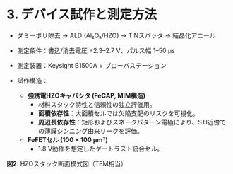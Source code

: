 # 3. デバイス試作と測定方法
- ダミーポリ除去 → ALD (Al₂O₃/HZO) → TiNスパッタ → 結晶化アニール  
- 測定条件：書込/消去電圧 ±2.3–2.7 V、パルス幅 1–50 µs  
- 測定装置：Keysight B1500A + プローバステーション  

- 試作構造：  
  - **強誘電HZOキャパシタ (FeCAP, MIM構造)**  
    - 材料スタック特性と信頼性の独立評価用。  
    - **面積依存性**：大面積セルでは欠陥支配のリスクを可視化。  
    - **周辺長依存性**：矩形およびスネークパターン電極により、STI近傍での薄膜シンニング由来リークを評価。  
  - **FeFETセル (100 × 100 µm²)**  
    - 1.8 V動作を想定したゲートラスト統合セル。  

**図2**: HZOスタック断面模式図（TEM相当）
